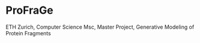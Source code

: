 # ProFraGe

ETH Zurich, Computer Science Msc, Master Project, Generative Modeling of Protein Fragments
